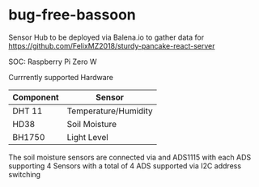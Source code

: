 # bug-free-bassoon

Sensor Hub to be deployed via Balena.io to gather data for https://github.com/FelixMZ2018/sturdy-pancake-react-server 

SOC: Raspberry Pi Zero W

Currrently supported Hardware

| Component | Sensor |
| ------------- | ------------- |
| DHT 11 | Temperature/Humidity  |
| HD38  | Soil Moisture  |
| BH1750  | Light Level  |

The soil moisture sensors are connected via and ADS1115 with each ADS supporting 4 Sensors with a total of 4 ADS supported via I2C address switching
